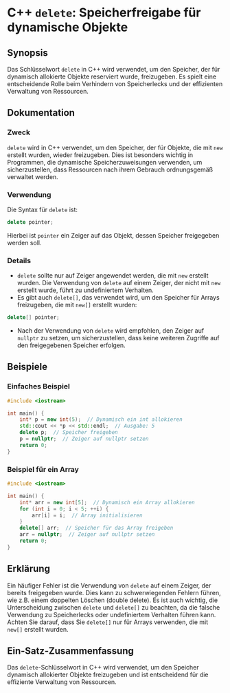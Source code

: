 <!--
Meta Description: # C++ `delete`: Speicherfreigabe für dynamische Objekte ## Synopsis Das Schlüsselwort `delete` in C++ wird verwendet, um den Speicher, der für dynamis...
Meta Keywords: delete, die, für, speicher, auf
-->

# C++ `delete`: Speicherfreigabe für dynamische Objekte

## Synopsis
Das Schlüsselwort `delete` in C++ wird verwendet, um den Speicher, der für dynamisch allokierte Objekte reserviert wurde, freizugeben. Es spielt eine entscheidende Rolle beim Verhindern von Speicherlecks und der effizienten Verwaltung von Ressourcen.

## Dokumentation
### Zweck
`delete` wird in C++ verwendet, um den Speicher, der für Objekte, die mit `new` erstellt wurden, wieder freizugeben. Dies ist besonders wichtig in Programmen, die dynamische Speicherzuweisungen verwenden, um sicherzustellen, dass Ressourcen nach ihrem Gebrauch ordnungsgemäß verwaltet werden.

### Verwendung
Die Syntax für `delete` ist:
```cpp
delete pointer;
```
Hierbei ist `pointer` ein Zeiger auf das Objekt, dessen Speicher freigegeben werden soll. 

### Details
- `delete` sollte nur auf Zeiger angewendet werden, die mit `new` erstellt wurden. Die Verwendung von `delete` auf einem Zeiger, der nicht mit `new` erstellt wurde, führt zu undefiniertem Verhalten.
- Es gibt auch `delete[]`, das verwendet wird, um den Speicher für Arrays freizugeben, die mit `new[]` erstellt wurden:
```cpp
delete[] pointer;
```
- Nach der Verwendung von `delete` wird empfohlen, den Zeiger auf `nullptr` zu setzen, um sicherzustellen, dass keine weiteren Zugriffe auf den freigegebenen Speicher erfolgen.

## Beispiele
### Einfaches Beispiel
```cpp
#include <iostream>

int main() {
    int* p = new int(5);  // Dynamisch ein int allokieren
    std::cout << *p << std::endl;  // Ausgabe: 5
    delete p;  // Speicher freigeben
    p = nullptr;  // Zeiger auf nullptr setzen
    return 0;
}
```

### Beispiel für ein Array
```cpp
#include <iostream>

int main() {
    int* arr = new int[5];  // Dynamisch ein Array allokieren
    for (int i = 0; i < 5; ++i) {
        arr[i] = i;  // Array initialisieren
    }
    delete[] arr;  // Speicher für das Array freigeben
    arr = nullptr;  // Zeiger auf nullptr setzen
    return 0;
}
```

## Erklärung
Ein häufiger Fehler ist die Verwendung von `delete` auf einem Zeiger, der bereits freigegeben wurde. Dies kann zu schwerwiegenden Fehlern führen, wie z.B. einem doppelten Löschen (double delete). Es ist auch wichtig, die Unterscheidung zwischen `delete` und `delete[]` zu beachten, da die falsche Verwendung zu Speicherlecks oder undefiniertem Verhalten führen kann. Achten Sie darauf, dass Sie `delete[]` nur für Arrays verwenden, die mit `new[]` erstellt wurden.

## Ein-Satz-Zusammenfassung
Das `delete`-Schlüsselwort in C++ wird verwendet, um den Speicher dynamisch allokierter Objekte freizugeben und ist entscheidend für die effiziente Verwaltung von Ressourcen.